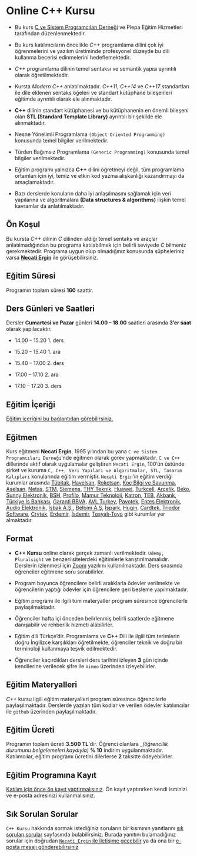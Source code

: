 # Online C++ Kursu

+ Bu kurs [C ve Sistem Programcıları Derneği](www.csystem.org) ve Plepa Eğitim Hizmetleri tarafından düzenlenmektedir. 

+ Bu kurs katılımcıların öncelikle _C++_ programlama dilini çok iyi öğrenmelerini ve yazılım üretiminde profesyonel düzeyde bu dili kullanma becerisi edinmelerini hedeflemektedir.

+ _C++_ programlama dilinin temel sentaksı ve semantik yapısı ayrıntılı olarak öğretilmektedir.

+ Kursta _Modern C++_ anlatılmaktadır. _C++11_, _C++14_ ve _C++17_ standartları ile dile eklenen sentaks öğeleri ve standart kütüphane bileşenleri eğitimde ayrıntılı olarak ele alınmaktadır.

+ __C++__ dilinin standart kütüphanesi ve bu kütüphanenin en önemli bileşeni olan __STL (Standard Template Library)__ ayrıntılı bir şekilde ele alınmaktadır.

+ Nesne Yönelimli Programlama `(Object Oriented Programming)` konusunda temel bilgiler verilmektedir.

+ Türden Bağımsız Programlama `(Generic Programming)` konusunda temel bilgiler verilmektedir.

+ Eğitim programı yalnızca __C++__ dilini öğretmeyi değil, tüm programlama ortamları için iyi, temiz ve etkin kod yazma alışkanlığı kazandırmayı da amaçlamaktadır. 

+ Bazı derslerde konuların daha iyi anlaşılmasını sağlamak için veri yapılarına ve algoritmalara __(Data structures & algorithms)__ ilişkin temel kavramlar da anlatılmaktadır.

## Ön Koşul
Bu kursta _C++_ dilinin _C_ dilinden aldığı temel sentaks ve araçlar anlatılmadığından bu programa katılabilmek için belirli seviyede _C_ bilmeniz gerekmektedir. Programa uygun olup olmadığınız konusunda şüpheleriniz varsa [__Necati Ergin__](https://www.linkedin.com/in/necati-ergin-045768176/) ile görüşebilirsiniz.

## Eğitim Süresi
Programın toplam süresi __160__ saattir. 

## Ders Günleri ve Saatleri
Dersler __Cumartesi ve Pazar__ günleri __14.00 – 18.00__ saatleri arasında __3’er saat__ olarak yapılacaktır.


+ 14.00 – 15.20        1. ders

+ 15.20 – 15.40        1. ara

+ 15.40 – 17.00        2. ders

+ 17.00 – 17.10        2. ara

+ 17.10 – 17.20        3. ders


## Eğitim İçeriği
[Eğitim içeriğini bu bağlantıdan görebilirsiniz.](https://github.com/CSD-1993/Online-Cplusplus-Kursu/blob/master/kurs-icerigi.md)

## Eğitmen
Kurs eğitmeni __Necati Ergin__, 1995 yılından bu yana `C ve Sistem Programcıları Derneği`’nde eğitmen olarak görev yapmaktadır. `C ve C++` dillerinde aktif olarak uygulamalar geliştiren `Necati Ergin`, 100’ün üstünde şirket ve kuruma `C, C++, Veri Yapıları ve Algoritmalar, STL, Tasarım Kalıpları` konularında eğitim vermiştir. 
`Necati Ergin`’in eğitim verdiği kurumlar arasında [Tübitak](https://www.tubitak.gov.tr/), [Havelsan](https://www.havelsan.com.tr/), [Roketsan](http://www.roketsan.com.tr/), [Koç Bilgi ve Savunma](https://www.kocsavunma.com.tr/), [Aselsan](https://www.aselsan.com.tr/tr-tr/Sayfalar/default.aspx), [Netaş](http://www.netas.com.tr/ana-sayfa/), [STM](https://www.stm.com.tr/tr), [Siemens](https://www.siemens-home.bsh-group.com/tr/), [THY Teknik](https://turkishtechnic.com/Home/TR), [Huawei](https://www.huawei.com/tr/), [Turkcell](https://www.turkcell.com.tr/), [Arçelik](https://www.arcelik.com.tr/), [Beko](https://www.beko.com.tr/), [Sunny Elektronik](https://www.sunny.com.tr/), [BSH](https://www.bsh-group.com/tr/), [Profilo](https://www.profilo.com/), [Mamur Teknoloji](http://www.mamurtech.com/), [Katron](http://katron.com.tr/), [TEB](https://www.teb.com.tr/), [Akbank](https://www.akbank.com/tr-tr/sayfalar/default.aspx), [Türkiye İs Bankası](https://www.isbank.com.tr), [Garanti BBVA](https://www.garantibbva.com.tr/tr), [AVL Turkey](https://www.avl.com/-/avl-turkey), [Pavotek](https://pavotek.com.tr/), [Entes Elektronik](http://entes.com/tr/), [Audio Elektronik](https://www.audio.com.tr/), [İsbak A.Ş.](https://www.ibb.istanbul/CorporateUnit/Detail/164), [Belbim A.Ş](https://www.ibb.istanbul/CorporateUnit/Detail/156), [İspark](https://ispark.istanbul/), [Hugin](http://hugin.com.tr/tr/home), [Cardtek](https://www.paycore.com/), [Triodor Software](http://triodorarge.com/), [Crytek](https://www.crytek.com/), [Erdemir](https://www.erdemir.com.tr/), [İsdemir](https://www.isdemir.com.tr/), [Tosyalı-Toyo](https://www.tosyaliholding.com.tr/) gibi kurumlar yer almaktadır.

## Format
+ __C++ Kursu__ online olarak gerçek zamanlı verilmektedir. `Udemy, Pluralsight` ve benzeri sitelerdeki eğitimlerle karıştırılmamalıdır. Derslerin izlenmesi için [Zoom](https://zoom.us/) yazılımı kullanılmaktadır. Ders sırasında öğrenciler eğitmene soru sorabilirler.

+ Program boyunca öğrencilere belirli aralıklarla ödevler verilmekte ve öğrencilerin yaptığı ödevler için öğrencilere geri besleme yapılmaktadır.

+ Eğitim programı ile ilgili tüm materyaller program süresince öğrencilerle paylaşılmaktadır.

+ Öğrenciler hafta içi önceden belirlenmiş belirli saatlerde eğitmene danışabilir ve rehberlik hizmeti alabilirler.

+ Eğitim dili Türkçe’dir. Programlama ve __C++__ Dili ile ilgili tüm terimlerin doğru İngilizce karşılıkları öğretilmekte, öğrenciler teknik ve doğru bir terminoloji kullanmaya teşvik edilmektedir.

+ Öğrenciler kaçırdıkları dersleri ders tarihini izleyen __3__ gün içinde kendilerine verilecek şifre ile `Vimeo` üzerinden izleyebilirler.

## Eğitim Materyalleri
_C++_ kursu ilgili eğitim materyalleri program süresince öğrencilerle paylaşılmaktadır. Derslerde yazılan tüm kodlar ve verilen ödevler katılımcılar ile `github` üzerinden paylaşılmaktadır.

## Eğitim Ücreti
Programın toplam ücreti __3.500 TL__'dir. Öğrenci olanlara __(öğrencilik durumunu belgelemeleri kaydıyla)_ __% 10__ indirim uygulanmaktadır. Katılımcılar, eğitim programı ücretini dilerlerse __2__ taksitte ödeyebilirler.

## Eğitim Programına Kayıt
[Katılım için önce ön kayıt yaptırmalısınız](https://us02web.zoom.us/meeting/register/tZIufumqqDopG9FiVZvOJXKkhQYGvYXAPN4p). Ön kayıt yaptırırken kendi isminizi ve e-posta adresinizi kullanmalısınız.

## Sık Sorulan Sorular
`C++ Kursu` hakkında sormak istediğiniz soruların bir kısmının yanıtlarını [sık sorulan sorular](https://github.com/CSD-1993/Online-Cplusplus-Kursu/blob/master/sss.md) sayfasında bulabilirsiniz. Burada yanıtını bulamadığınız sorular için doğrudan [`Necati Ergin` ile iletişime geçebilir](https://www.linkedin.com/in/necati-ergin-045768176/) ya da ona bir [e-posta mesajı gönderebilirsiniz](mailto:necatiergin2019@gmail.com)
